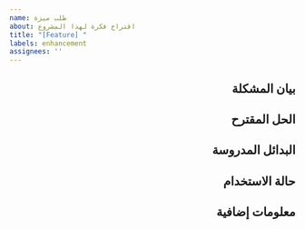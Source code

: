 ```yaml
---
name: طلب ميزة
about: اقتراح فكرة لهذا المشروع
title: "[Feature] "
labels: enhancement
assignees: ''
---
```


<!-- 
اختيار اللغة / Language Selection:
[English](https://github.com/donghao1393/mcp-dbutils/issues/new?template=feature_request_en.md) | 
[中文](https://github.com/donghao1393/mcp-dbutils/issues/new?template=feature_request_zh.md) | 
[Français](https://github.com/donghao1393/mcp-dbutils/issues/new?template=feature_request_fr.md) | 
[Español](https://github.com/donghao1393/mcp-dbutils/issues/new?template=feature_request_es.md) | 
العربية | 
[Русский](https://github.com/donghao1393/mcp-dbutils/issues/new?template=feature_request_ru.md)
-->

<div dir="rtl">

## بيان المشكلة
<!-- وصف واضح وموجز للمشكلة -->

## الحل المقترح
<!-- وصف واضح وموجز لما تريد أن يحدث -->

## البدائل المدروسة
<!-- وصف واضح وموجز لأي حلول أو ميزات بديلة فكرت فيها -->

## حالة الاستخدام
<!-- صف كيف سيتم استخدام هذه الميزة وكيف ستحسن تجربة المستخدم أو تحل مشكلة موجودة -->

## معلومات إضافية
<!-- أضف أي سياق آخر أو لقطات شاشة حول طلب الميزة هنا -->

</div>
